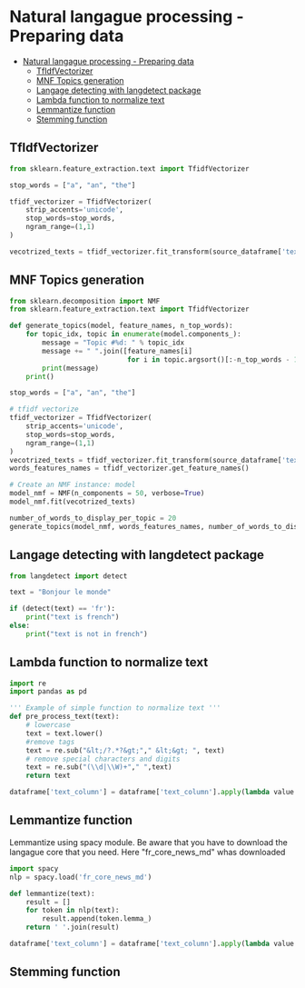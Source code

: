 # Natural langague processing - Preparing data

- [Natural langague processing - Preparing data](#natural-langague-processing---preparing-data)
  * [TfIdfVectorizer](#tfidfvectorizer)
  * [MNF Topics generation](#mnf-topics-generation)
  * [Langage detecting with langdetect package](#langage-detecting-with-langdetect-package)
  * [Lambda function to normalize text](#lambda-function-to-normalize-text)
  * [Lemmantize function](#lemmantize-function)
  * [Stemming function](#stemming-function)

## TfIdfVectorizer

```python
from sklearn.feature_extraction.text import TfidfVectorizer

stop_words = ["a", "an", "the"]

tfidf_vectorizer = TfidfVectorizer(
    strip_accents='unicode',
    stop_words=stop_words, 
    ngram_range=(1,1)
)

vecotrized_texts = tfidf_vectorizer.fit_transform(source_dataframe['text_column'])
```

## MNF Topics generation

```python
from sklearn.decomposition import NMF
from sklearn.feature_extraction.text import TfidfVectorizer

def generate_topics(model, feature_names, n_top_words):
    for topic_idx, topic in enumerate(model.components_):
        message = "Topic #%d: " % topic_idx
        message += " ".join([feature_names[i]
                             for i in topic.argsort()[:-n_top_words - 1:-1]])
        print(message)
    print()

stop_words = ["a", "an", "the"]

# tfidf vectorize
tfidf_vectorizer = TfidfVectorizer(
    strip_accents='unicode',
    stop_words=stop_words, 
    ngram_range=(1,1)
)
vecotrized_texts = tfidf_vectorizer.fit_transform(source_dataframe['text_column'])
words_features_names = tfidf_vectorizer.get_feature_names()

# Create an NMF instance: model
model_nmf = NMF(n_components = 50, verbose=True)
model_nmf.fit(vecotrized_texts)

number_of_words_to_display_per_topic = 20
generate_topics(model_nmf, words_features_names, number_of_words_to_display_per_topic)

```

## Langage detecting with langdetect package

```python
from langdetect import detect

text = "Bonjour le monde"

if (detect(text) == 'fr'):
    print("text is french")
else:
    print("text is not in french")
```

## Lambda function to normalize text

```python
import re
import pandas as pd

''' Example of simple function to normalize text '''
def pre_process_text(text):
    # lowercase
    text = text.lower()
    #remove tags
    text = re.sub("&lt;/?.*?&gt;"," &lt;&gt; ", text)
    # remove special characters and digits
    text = re.sub("(\\d|\\W)+"," ",text)
    return text

dataframe['text_column'] = dataframe['text_column'].apply(lambda value:pre_process_text(value))
```

## Lemmantize function

Lemmantize using spacy module. Be aware that you have to download the langague core that you need. Here "fr_core_news_md" whas downloaded

```python
import spacy
nlp = spacy.load('fr_core_news_md')

def lemmantize(text):
    result = []
    for token in nlp(text):
        result.append(token.lemma_)
    return ' '.join(result)

dataframe['text_column'] = dataframe['text_column'].apply(lambda value:lemmantize(value))
```

## Stemming function

